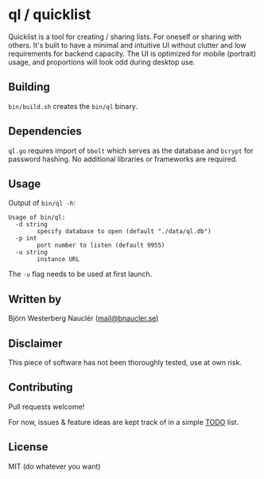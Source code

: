 
# ql / quicklist
Quicklist is a tool for creating / sharing lists. For oneself or sharing with others. It's built to have a minimal and intuitive UI without clutter and low requirements for backend capacity. The UI is optimized for mobile (portrait) usage, and proportions will look odd during desktop use.

## Building
`bin/build.sh` creates the `bin/ql` binary.

## Dependencies
`ql.go` requres import of `bbolt` which serves as the database and `bcrypt` for password hashing. No additional libraries or frameworks are required.

## Usage
Output of `bin/ql -h`:
```
Usage of bin/ql:
  -d string
    	specify database to open (default "./data/ql.db")
  -p int
    	port number to listen (default 9955)
  -u string
    	instance URL
```

The `-u` flag needs to be used at first launch.

## Written by
Björn Westerberg Nauclér (mail@bnaucler.se)

## Disclaimer
This piece of software has not been thoroughly tested, use at own risk.

## Contributing
Pull requests welcome!

For now, issues & feature ideas are kept track of in a simple [TODO](TODO.md) list.

## License
MIT (do whatever you want)
